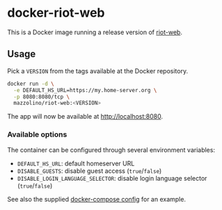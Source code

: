 # docker-riot-web

This is a Docker image running a release version of [riot-web](https://github.com/vector-im/riot-web).

## Usage

Pick a `VERSION` from the tags available at the Docker repository.

```bash
docker run -d \
  -e DEFAULT_HS_URL=https://my.home-server.org \
  -p 8080:8080/tcp \
  mazzolino/riot-web:<VERSION>
```

The app will now be available at [http://localhost:8080](http://localhost:8080).

### Available options

The container can be configured through several environment variables:

- `DEFAULT_HS_URL`: default homeserver URL
- `DISABLE_GUESTS`: disable guest access (`true`/`false`)
- `DISABLE_LOGIN_LANGUAGE_SELECTOR`: disable login language selector (`true`/`false`)


See also the supplied [docker-compose config](docker-compose.yml) for an example.
